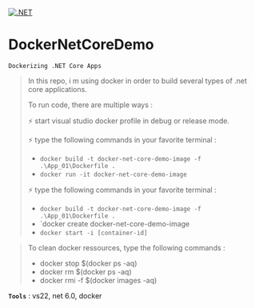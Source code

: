 [![.NET](https://github.com/aimenux/DockerNetCoreDemo/actions/workflows/ci.yml/badge.svg)](https://github.com/aimenux/DockerNetCoreDemo/actions/workflows/ci.yml)

# DockerNetCoreDemo
```
Dockerizing .NET Core Apps
```

> In this repo, i m using docker in order to build several types of .net core applications.
>
> To run code, there are multiple ways :
>
> :zap: start visual studio docker profile in debug or release mode.
>
> :zap: type the following commands in your favorite terminal :
> - `docker build -t docker-net-core-demo-image -f .\App_01\Dockerfile .`
> - `docker run -it docker-net-core-demo-image`
>
> :zap: type the following commands in your favorite terminal :
> - `docker build -t docker-net-core-demo-image -f .\App_01\Dockerfile .`
> - `docker create docker-net-core-demo-image
> - `docker start -i [container-id]`

> To clean docker ressources, type the following commands :
> - docker stop $(docker ps -aq)
> - docker rm $(docker ps -aq)
> - docker rmi -f $(docker images -aq)

**`Tools`** : vs22, net 6.0, docker